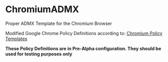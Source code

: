 # ChromiumADMX
Proper ADMX Template for the Chromium Browser

Modified Google Chrome Policy Definitions according to:
[Chromium Policy Templates](https://www.chromium.org/administrators/policy-templates)

**These Policy Definitions are in Pre-Alpha configuration. They should be used for testing purposes only**
